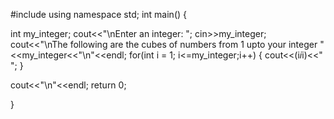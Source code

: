 #include<iostream>
using namespace std;
int main()
{

 int my_integer;
 cout<<"\nEnter an integer: ";
 cin>>my_integer;
 cout<<"\nThe following are the cubes of numbers from 1 upto your integer "<<my_integer<<"\n"<<endl;
 for(int i = 1; i<=my_integer;i++)
 {
 	cout<<(i*i*i)<<"  ";
 }
 
 cout<<"\n"<<endl;
  return 0;


}
